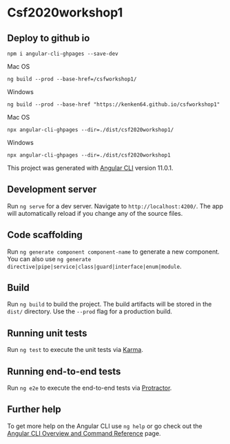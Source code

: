 # Csf2020workshop1

## Deploy to github io

```
npm i angular-cli-ghpages --save-dev
```

Mac OS

```
ng build --prod --base-href=/csfworkshop1/
```

Windows

```
ng build --prod --base-href "https://kenken64.github.io/csfworkshop1"
```

Mac OS

```
npx angular-cli-ghpages --dir=./dist/csf2020workshop1/
````

Windows 

```
npx angular-cli-ghpages --dir=./dist/csf2020workshop1
````


This project was generated with [Angular CLI](https://github.com/angular/angular-cli) version 11.0.1.

## Development server

Run `ng serve` for a dev server. Navigate to `http://localhost:4200/`. The app will automatically reload if you change any of the source files.

## Code scaffolding

Run `ng generate component component-name` to generate a new component. You can also use `ng generate directive|pipe|service|class|guard|interface|enum|module`.

## Build

Run `ng build` to build the project. The build artifacts will be stored in the `dist/` directory. Use the `--prod` flag for a production build.

## Running unit tests

Run `ng test` to execute the unit tests via [Karma](https://karma-runner.github.io).

## Running end-to-end tests

Run `ng e2e` to execute the end-to-end tests via [Protractor](http://www.protractortest.org/).

## Further help

To get more help on the Angular CLI use `ng help` or go check out the [Angular CLI Overview and Command Reference](https://angular.io/cli) page.
